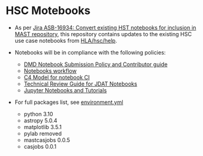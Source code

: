 # HSC Motebooks
- As per [Jira ASB-16934: Convert existing HST notebooks for inclusion in MAST repository][1], this repository contains updates to the existing HSC use case notebooks from [HLA/hsc/help][2].
- Notebooks will be in compliance with the following policies:
  - [DMD Notebook Submission Policy and Contributor guide][4]
  - [Notebooks workflow][5]
  - [C4 Model for notebook CI][6]
  - [Technical Review Guide for JDAT Notebooks][7]
  - [Jupyter Notebooks and Tutorials][8]
- For full packages list, see [environment.yml][3]
  - python 3.10
  - astropy 5.0.4
  - matplotlib 3.5.1
  - pylab removed
  - mastcasjobs 0.0.5
  - casjobs 0.0.1








  [1]: https://jira.stsci.edu/browse/ASB-16934
  [2]: https://grit.stsci.edu/HLA/hsc/-/tree/master/hsc/help
  [3]: https://grit.stsci.edu/tmckinney/hsc_notebook_updates/-/blob/main/environment.yml
  [4]: https://innerspace.stsci.edu/x/hrWsEg
  [5]: https://innerspace.stsci.edu/x/foqgEQ
  [6]: https://innerspace.stsci.edu/x/XOUQEQ
  [7]: https://innerspace.stsci.edu/x/A6fsEQ
  [8]: https://github.com/spacetelescope/style-guides/blob/master/guides/jupyter-notebooks.md
